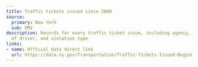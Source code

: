 ```yaml
---
title: Traffic tickets issued since 2008
source:
  primary: New York
  sub: DMV
description: Records for every traffic ticket issue, including agency, age and gender
  of driver, and violation type
links:
- name: Official data direct link
  url: https://data.ny.gov/Transportation/Traffic-Tickets-Issued-Beginning-2008/q4hy-kbtf
---
```

